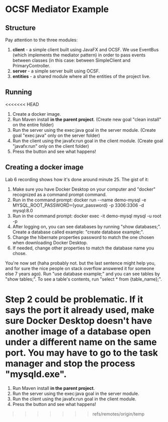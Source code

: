 # OCSF Mediator Example

## Structure
Pay attention to the three modules:
1. **client** - a simple client built using JavaFX and OCSF. We use EventBus (which implements the mediator pattern) in order to pass events between classes (in this case: between SimpleClient and PrimaryController.
2. **server** - a simple server built using OCSF.
3. **entities** - a shared module where all the entities of the project live.

## Running
<<<<<<< HEAD
1. Create a docker image.
2. Run Maven install **in the parent project**. (Create new goal "clean install" on the entire folder)
3. Run the server using the exec:java goal in the server module. (Create goal "exec:java" only on the server folder)
4. Run the client using the javafx:run goal in the client module. (Create goal "javafx:run" only on the client folder)
5. Press the button and see what happens!

## Creating a docker image
Lab 6 recording shows how it's done around minute 25. The gist of it:
1. Make sure you have Docker Desktop on your computer and "docker" recognized as a command prompt command.
2. Run in the command prompt: docker run --name demo-mysql -e MYSQL_ROOT_PASSWORD={your_password} -p 3306:3306 -d mysql:8.0
3. Run in the command prompt: docker exec -it demo-mysql mysql -u root -p
4. After logging on, you can see databases by running "show databases;". Create a database called example: "create database example;".
5. Change the hibernate properties password to match the one chosen when downloading Docker Desktop.
6. If needed, change other properties to match the database name you chose.

You're now set (haha probably not. but the last sentence might help you, and for sure the nice people on stack overflow answered it for someone else 7 years ago).
Run "use database example;" and you can see tables by "show tables;".
To see a table's contents, run "select * from {table_name};".

Step 2 could be problematic. If it says the port it already used, make sure Docker Desktop doesn't have another image of a database open under a different name on the same port. You may have to go to the task manager and stop the process "mysqld.exe".
=======
1. Run Maven install **in the parent project**.
2. Run the server using the exec:java goal in the server module.
3. Run the client using the javafx:run goal in the client module.
4. Press the button and see what happens!
>>>>>>> refs/remotes/origin/temp
